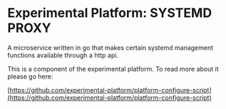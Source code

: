 # Experimental Platform: SYSTEMD PROXY

A microservice written in go that makes certain systemd management functions available through a http api.

This is a component of the experimental platform. To read more about it please go here:

[https://github.com/experimental-platform/platform-configure-script](https://github.com/experimental-platform/platform-configure-script)
